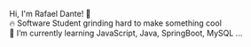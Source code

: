 Hi, I'm Rafael Dante! 👋<br>
🔥 Software Student grinding hard to make something cool<br>
📓 I’m currently learning JavaScript, Java, SpringBoot, MySQL ...

<!---
DanteRafa/DanteRafa is a ✨ special ✨ repository because its `README.md` (this file) appears on your GitHub profile.
You can click the Preview link to take a look at your changes.
--->





